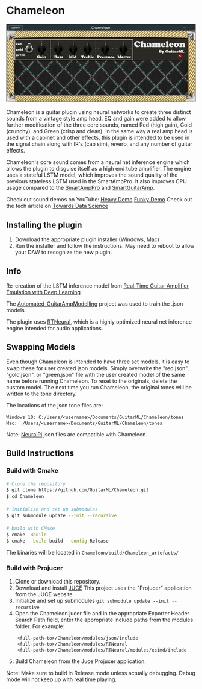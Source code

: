 # Chameleon

![app](https://github.com/GuitarML/Chameleon/blob/main/resources/Chameleon.jpg)

Chameleon is a guitar plugin using neural networks to create three distinct sounds from a vintage style amp head. EQ and gain were added to 
allow further modification of the three core sounds, named Red (high gain), Gold (crunchy), and Green (crisp and clean). In the same
way a real amp head is used with a cabinet and other effects, this plugin is intended to be used in the signal chain along with IR's (cab sim),
reverb, and any number of guitar effects. 

Chameleon's core sound comes from a neural net inference engine which allows the plugin to disguise itself as a high end
tube amplifier. The engine uses a stateful LSTM model, which improves the sound quality of the previous stateless LSTM used in the SmartAmpPro. It
also improves CPU usage compared to the [SmartAmpPro](https://github.com/GuitarML/SmartAmpPro) and [SmartGuitarAmp](https://github.com/GuitarML/SmartGuitarAmp).

Check out sound demos on YouTube: [Heavy Demo](https://youtu.be/1oYiklGes6A)  [Funky Demo](https://youtu.be/kXecJX9kWpQ)
Check out the tech article on [Towards Data Science](https://towardsdatascience.com/neural-networks-for-real-time-audio-stateful-lstm-b534babeae5d)

## Installing the plugin

1. Download the appropriate plugin installer (Windows, Mac)
2. Run the installer and follow the instructions. May need to reboot to allow your DAW to recognize the new plugin.

## Info
Re-creation of the LSTM inference model from [Real-Time Guitar Amplifier Emulation with Deep
Learning](https://www.mdpi.com/2076-3417/10/3/766/htm)

The [Automated-GuitarAmpModelling](https://github.com/Alec-Wright/Automated-GuitarAmpModelling) project was used to train the .json models. 

The plugin uses [RTNeural](https://github.com/jatinchowdhury18/RTNeural), which is a highly optimized neural net inference engine intended for audio applications. 

## Swapping Models

Even though Chameleon is intended to have three set models, it is easy to swap these for user created json models. Simply overwrite the "red.json", "gold.json", or "green.json" file with the user created model of the same name before running Chameleon. To reset to the originals, delete the custom model. The next time you run Chameleon, the original tones will be written to the tone directory.

The locations of the json tone files are:
```
Windows 10: C:/Users/<username>/Documents/GuitarML/Chameleon/tones
Mac:  /Users/<username>/Documents/GuitarML/Chameleon/tones
```
Note: [NeuralPi](https://github.com/GuitarML/NeuralPi) json files are compatible with Chameleon.

## Build Instructions

### Build with Cmake

```bash
# Clone the repository
$ git clone https://github.com/GuitarML/Chameleon.git
$ cd Chameleon

# initialize and set up submodules
$ git submodule update --init --recursive

# build with CMake
$ cmake -Bbuild
$ cmake --build build --config Release
```
The binaries will be located in `Chameleon/build/Chameleon_artefacts/`

### Build with Projucer 

1. Clone or download this repository.
2. Download and install [JUCE](https://juce.com/) This project uses the "Projucer" application from the JUCE website. 
3. Initialize and set up submodules
```git submodule update --init --recursive```
4. Open the Chameleon.jucer file and in the appropriate Exporter Header Search Path field, enter the appropriate include paths from the modules folder.
   For example:

```
  	<full-path-to>/Chameleon/modules/json/include
	<full-path-to>/Chameleon/modules/RTNeural
	<full-path-to>/Chameleon/modules/RTNeural/modules/xsimd/include
```
5. Build Chameleon from the Juce Projucer application. 

Note: Make sure to build in Release mode unless actually debugging. Debug mode will not keep up with real time playing.
